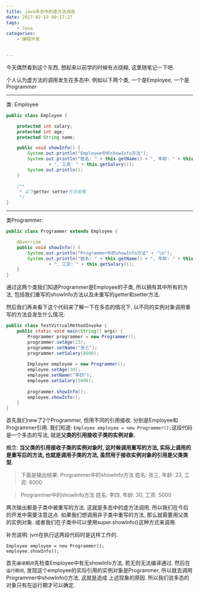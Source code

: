 ```yaml
---
title: java多态中的虚方法调用
date: 2017-02-19 00:17:27
tags:
    - Java
categories:
    - 编程开发

    
---
```




今天偶然看到这个东西, 想起来以前学的时候有点绕糊, 这里随笔记一下吧.

个人认为虚方法的调用发生在多态中.
例如以下两个类, 一个是Employee, 一个是Programmer

<!-- more -->

----

类: Employee 

```java
public class Employee {

    protected int salary;
    protected int age;
    protected String name;

    public void showInfo() {
        System.out.println("Employee中的showInfo方法");
        System.out.println("姓名: " + this.getName() + ", 年龄: " + this.getAge()
                + ", 工资: " + this.getSalary());
        System.out.println();
    }

    /**
     * 以下getter setter方法省略
     */
}
```

------

类Programmer:
```java
public class Programmer extends Employee {

    @Override
    public void showInfo() {
        System.out.println("Programmer中的showInfo方法" + "\n");
        System.out.println("姓名: " + this.getName() + ", 年龄: " + this.getAge()
                + ", 工资: " + this.getSalary());
    }
}
```

通过这两个类我们知道Programmer是Employee的子类, 所以拥有其中所有的方法, 包括我们重写的showInfo方法以及未重写的getter和setter方法.

然后我们再来看下这个代码来了解一下在多态的情况下, 以不同的实例对象调用重写的方法会发生什么情况:
```java
public class TestVitrualMethodInvoke {
    public static void main(String[] args) {
        Programmer programmer = new Programmer();
        programmer.setAge(23);
        programmer.setName("张三");
        programmer.setSalary(8000);
        
        Employee employee = new Programmer();
        employee.setAge(30);
        employee.setName("李四");
        employee.setSalary(5000);
        
        programmer.showInfo();
        employee.showInfo();
    }
}
```
首先我们new了2个Programmer, 但用不同的引用接收. 分别是Employee和Programmer引用.
我们知道: `Employee employee = new Programmer();`这段代码是一个多态的写法, 就是**父类的引用接收子类的实例对象.**

概念: **当父类的引用接收子类的实例对象时, 这时候调用重写的方法, 实际上调用的是重写后的方法, 也就是调用子类的方法, 虽然用于接收实例对象的引用是父类类型.**

> 下面是输出结果: 
Programmer中的showInfo方法
姓名: 张三, 年龄: 23, 工资: 8000

> Programmer中的showInfo方法
姓名: 李四, 年龄: 30, 工资: 5000

两次输出都是子类中被重写的方法.
这就是多态中的虚方法调用, 所以我们在今后的开发中需要注意这点.
如果我们想调用非子类中重写的方法, 那么就需要用父类的实例对象.
或者我们在子类中可以使用super.showInfo()这种方式来调用.

补充说明: jvm在执行这两段代码时是这样工作的.
```
Employee employee = new Programmer();
employee.showInfo();
```

首先`编译期间`先检查Employee中有无showInfo方法, 若无则无法编译通过.
然后在`运行期间`, 发现这个employee的实际引用的实例对象是Programmer, 所以就去调用Programmer中showInfo()方法, 这就是造成 上述现象的原因.
所以我们说多态的对象只有在运行期才可以确定.